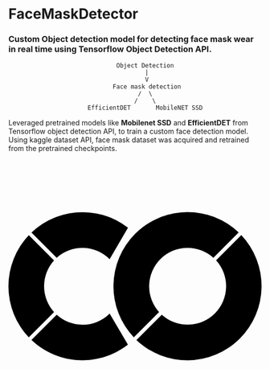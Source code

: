 # FaceMaskDetector

### Custom Object detection model for detecting face mask wear in real time using Tensorflow Object Detection API.

```
                              Object Detection
                                      |
                                      V
                             Face mask detection
                                    /  \
                                   /    \
                      EfficientDET       MobileNET SSD   
```

Leveraged pretrained models like **Mobilenet SSD** and **EfficientDET** from Tensorflow object detection API, to train a custom face detection model. Using kaggle dataset API, face mask dataset was acquired and retrained from the pretrained checkpoints.  

<svg role="img" viewBox="0 0 24 24" xmlns="http://www.w3.org/2000/svg"><title>Google Colab</title><path d="M16.9414 4.9757a7.033 7.033 0 0 0-4.9308 2.0646 7.033 7.033 0 0 0-.1232 9.8068l2.395-2.395a3.6455 3.6455 0 0 1 5.1497-5.1478l2.397-2.3989a7.033 7.033 0 0 0-4.8877-1.9297zM7.07 4.9855a7.033 7.033 0 0 0-4.8878 1.9316l2.3911 2.3911a3.6434 3.6434 0 0 1 5.0227.1271l1.7341-2.9737-.0997-.0802A7.033 7.033 0 0 0 7.07 4.9855zm15.0093 2.1721l-2.3892 2.3911a3.6455 3.6455 0 0 1-5.1497 5.1497l-2.4067 2.4068a7.0362 7.0362 0 0 0 9.9456-9.9476zM1.932 7.1674a7.033 7.033 0 0 0-.002 9.6816l2.397-2.397a3.6434 3.6434 0 0 1-.004-4.8916zm7.664 7.4235c-1.38 1.3816-3.5863 1.411-5.0168.1134l-2.397 2.395c2.4693 2.3328 6.263 2.5753 9.0072.5455l.1368-.1115z"/></svg>
